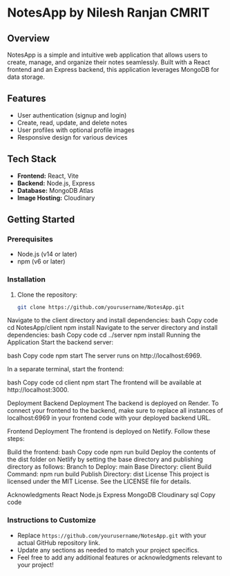# NotesApp by Nilesh Ranjan CMRIT

## Overview
NotesApp is a simple and intuitive web application that allows users to create, manage, and organize their notes seamlessly. Built with a React frontend and an Express backend, this application leverages MongoDB for data storage.

## Features
- User authentication (signup and login)
- Create, read, update, and delete notes
- User profiles with optional profile images
- Responsive design for various devices

## Tech Stack
- **Frontend:** React, Vite
- **Backend:** Node.js, Express
- **Database:** MongoDB Atlas
- **Image Hosting:** Cloudinary

## Getting Started

### Prerequisites
- Node.js (v14 or later)
- npm (v6 or later)

### Installation
1. Clone the repository:
   ```bash
   git clone https://github.com/yourusername/NotesApp.git
Navigate to the client directory and install dependencies:
bash
Copy code
cd NotesApp/client
npm install
Navigate to the server directory and install dependencies:
bash
Copy code
cd ../server
npm install
Running the Application
Start the backend server:

bash
Copy code
npm start
The server runs on http://localhost:6969.

In a separate terminal, start the frontend:

bash
Copy code
cd client
npm start
The frontend will be available at http://localhost:3000.

Deployment
Backend Deployment
The backend is deployed on Render. To connect your frontend to the backend, make sure to replace all instances of localhost:6969 in your frontend code with your deployed backend URL.

Frontend Deployment
The frontend is deployed on Netlify. Follow these steps:

Build the frontend:
bash
Copy code
npm run build
Deploy the contents of the dist folder on Netlify by setting the base directory and publishing directory as follows:
Branch to Deploy: main
Base Directory: client
Build Command: npm run build
Publish Directory: dist
License
This project is licensed under the MIT License. See the LICENSE file for details.

Acknowledgments
React
Node.js
Express
MongoDB
Cloudinary
sql
Copy code

### Instructions to Customize
- Replace `https://github.com/yourusername/NotesApp.git` with your actual GitHub repository link.
- Update any sections as needed to match your project specifics.
- Feel free to add any additional features or acknowledgments relevant to your project!
